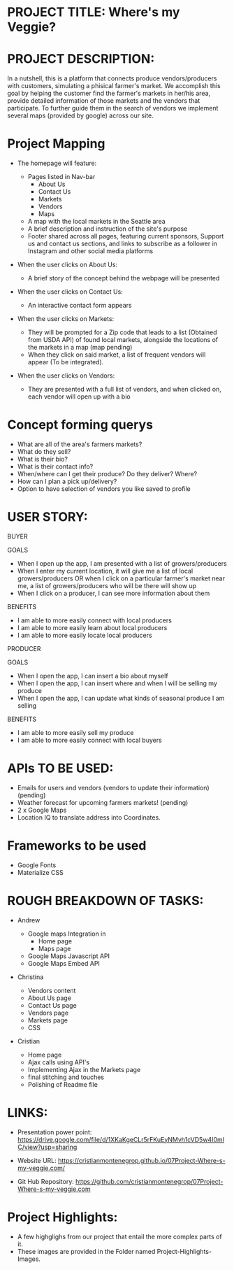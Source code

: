 
# PROJECT TITLE: Where's my Veggie?

# PROJECT DESCRIPTION:

In a nutshell, this is a platform that connects produce vendors/producers with customers, simulating a phisical farmer's market.
We accomplish this goal by helping the customer find the farmer's markets in her/his area, provide detailed information of those markets and the vendors that participate. To further guide them in the search of vendors we implement several maps (provided by google) across our site.

# Project Mapping

- The homepage will feature:
    - Pages listed in Nav-bar
        - About Us 
        - Contact Us
        - Markets 
        - Vendors 
        - Maps
    - A map with the local markets in the Seattle area
    - A brief description and instruction of the site's purpose
    - Footer shared across all pages, featuring current sponsors, Support us and contact us sections, and links to subscribe as a follower in Instagram and other social media platforms

- When the user clicks on About Us:
    - A brief story of the concept behind the webpage will be presented

- When the user clicks on Contact Us:
    - An interactive contact form appears

- When the user clicks on Markets: 
    - They will be prompted for a Zip code that leads to a list (Obtained from USDA API) of found local markets, alongside the locations of the markets in a map (map pending)
    - When they click on said market, a list of frequent vendors will appear (To be integrated).

- When the user clicks on Vendors:
    - They are presented with a full list of vendors, and when clicked on, each vendor will open up with a bio


# Concept forming querys

- What are all of the area's farmers markets? 
- What do they sell?
- What is their bio?
- What is their contact info?
- When/where can I get their produce? Do they deliver? Where?
- How can I plan a pick up/delivery?
- Option to have selection of vendors you like saved to profile


# USER STORY:

BUYER

GOALS
- When I open up the app, I am presented with a list of growers/producers
- When I enter my current location, it will give me a list of local growers/producers OR when I click on a particular farmer's market near me, a list of        growers/producers who will be there will show up
- When I click on a producer, I can see more information about them

BENEFITS
- I am able to more easily connect with local producers
- I am able to more easily learn about local producers
- I am able to more easily locate local producers


PRODUCER

GOALS
- When I open the app, I can insert a bio about myself
- When I open the app, I can insert where and when I will be selling my produce
- When I open the app, I can update what kinds of seasonal produce I am selling

BENEFITS
- I am able to more easily sell my produce
- I am able to more easily connect with local buyers


# APIs TO BE USED:

- Emails for users and vendors (vendors to update their information) (pending)
- Weather forecast for upcoming farmers markets! (pending)
- 2 x Google Maps
- Location IQ to translate address into Coordinates.


# Frameworks to be used

- Google Fonts
- Materialize CSS


# ROUGH BREAKDOWN OF TASKS:

- Andrew

    - Google maps Integration in
        - Home page
        - Maps page
    - Google Maps Javascript API
    - Google Maps Embed API

- Christina

    - Vendors content
    - About Us page
    - Contact Us page
    - Vendors page
    - Markets page
    - CSS

- Cristian 

    - Home page
    - Ajax calls using API's
    - Implementing Ajax in the Markets page
    - final stitching and touches
    - Polishing of Readme file
    
     

# LINKS:

- Presentation power point: 
    https://drive.google.com/file/d/1XKaKgeCLr5rFKuEyNMvh1cVD5w4I0mIC/view?usp=sharing

- Website URL:
    https://cristianmontenegrop.github.io/07Project-Where-s-my-veggie.com/

- Git Hub Repository: 
    https://github.com/cristianmontenegrop/07Project-Where-s-my-veggie.com



# Project Highlights:

- A few highglighs from our project that entail the more complex parts of it.
- These images are provided in the Folder named Project-Highlights-Images.


